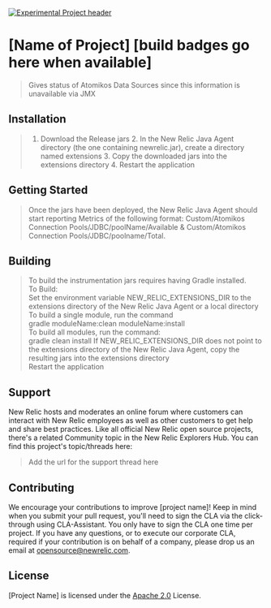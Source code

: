 [![Experimental Project header](https://github.com/newrelic/opensource-website/raw/master/src/images/categories/Experimental.png)](https://opensource.newrelic.com/oss-category/#experimental)

# [Name of Project] [build badges go here when available]

>Gives status of Atomikos Data Sources since this information is unavailable via JMX

## Installation

> 1. Download the Release jars   2. In the New Relic Java Agent directory (the one containing newrelic.jar), create a directory named extensions   3. Copy the downloaded jars into the extensions directory   4. Restart the application

## Getting Started
> Once the jars have been deployed, the New Relic Java Agent should start reporting Metrics of the following format: Custom/Atomikos Connection Pools/JDBC/poolName/Available & Custom/Atomikos Connection Pools/JDBC/poolname/Total.    
> 

## Building

> To build the instrumentation jars requires having Gradle installed.   
To Build:   
Set the environment variable NEW_RELIC_EXTENSIONS_DIR to the extensions directory of the New Relic Java Agent or a local directory   
To build a single module, run the command   
gradle moduleName:clean moduleName:install   
To build all modules, run the command:   
gradle clean install
If NEW_RELIC_EXTENSIONS_DIR does not point to the extensions directory of the New Relic Java Agent, copy the resulting jars into the extensions directory   
Restart the application

## Support

New Relic hosts and moderates an online forum where customers can interact with New Relic employees as well as other customers to get help and share best practices. Like all official New Relic open source projects, there's a related Community topic in the New Relic Explorers Hub. You can find this project's topic/threads here:

>Add the url for the support thread here

## Contributing
We encourage your contributions to improve [project name]! Keep in mind when you submit your pull request, you'll need to sign the CLA via the click-through using CLA-Assistant. You only have to sign the CLA one time per project.
If you have any questions, or to execute our corporate CLA, required if your contribution is on behalf of a company,  please drop us an email at opensource@newrelic.com.

## License
[Project Name] is licensed under the [Apache 2.0](http://apache.org/licenses/LICENSE-2.0.txt) License.

